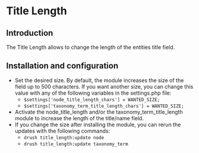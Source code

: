 # Title Length

## Introduction
The Title Length allows to change the length of the entities title field.

## Installation and configuration

* Set the desired size. By default, the module increases the size of the field
  up to 500 characters. If you want another size, you can change this value with
  any of the following variables in the settings.php file:
  * `$settings['node_title_length_chars'] = WANTED_SIZE;`
  * `$settings['taxonomy_term_title_length_chars'] = WANTED_SIZE;`
* Activate the node_title_length and/or the taxonomy_term_title_length module
  to increase the length of the title/name field.
* If you change the size after installing the module, you can rerun the updates
  with the following commands:
  * `drush title_length:update node`
  * `drush title_length:update taxonomy_term`

